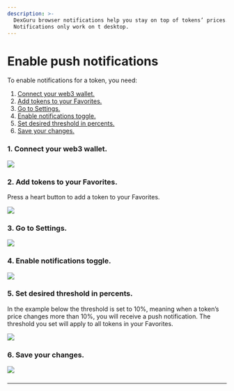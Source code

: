 ```yaml
---
description: >-
  DexGuru browser notifications help you stay on top of tokens’ prices.
  Notifications only work on t desktop.
---
```


# Enable push notifications

To enable notifications for a token, you need:&#x20;

1. [Connect your web3 wallet.](enable-push-notifications.md#1.-connect-your-web3-wallet.)
2. [Add tokens to your Favorites.](enable-push-notifications.md#2.-add-tokens-to-your-favorites.)
3. [Go to Settings.](enable-push-notifications.md#3.-go-to-settings.)
4. [Enable notifications toggle.](enable-push-notifications.md#4.-enable-notifications-toggle.)
5. [Set desired threshold in percents.](enable-push-notifications.md#5.-set-desired-threshold-in-percents.)
6. [Save your changes.](enable-push-notifications.md#undefined)

### 1. **Connect your web3 wallet.**

![](https://lh6.googleusercontent.com/9\_AaLdHm5FDKHSaZksopYAgLtaSeDPU6Ch-Z93mT\_BU9S7VefJtedTMiXTCXlniFA6QqjtV0VqnZDFWkicmzk5Jrdx\_fnvU4lNSFUu8CZE75-nP8xPpXFUCNUQy-IvyCzAlRgpwO=s1600)

### 2. Add tokens to your Favorites.&#x20;

Press a heart button to add a token to your Favorites.

![](https://lh6.googleusercontent.com/H2NApHBDm1Ib9RaO9lsi32KN\_tkSzbgfWcRT2oDUAMHlAC-sy2\_SBA3L1J9UEXc6ZNXhTY\_OzjEKRT9R\_lzZMJ4B5FApxAnjXiJR9KI1uRNmnTyvsnOEOUCkOzZeZkTwPt4vMMq3=s1600)

### 3. **Go to Settings.**

![](https://lh3.googleusercontent.com/\_CkkmVOXNgI8gR00vZkO-EAZGoPrWk37B\_LEYUR1tbxH0unuz09nD5ntBCrkhjBvYhNL6O78wf0yx6ZKRGF7o9Pq3\_KQR7VbUdkiGzZzOXV0Dd96vG7KMLuPJWHDjpSCEmYTGIfr=s1600)

### 4. **Enable notifications toggle.**

![](https://lh4.googleusercontent.com/ibKBQOdlBS8-nVDWS\_7Br5mzzo4VumAY1G3WHXgIpu6Wq58wHPoCf5wzz6F4WzyRyb2GNKegEsN7gSXQluael0tP9QJqlOZ1FI6Up\_2e88z\_nhPsjGNE6m5Pvk-yACVbbql2ODVK=s1600)

### **5. Set desired threshold in percents.**

In the example below the threshold is set to 10%, meaning when a token’s price changes more than 10%, you will receive a push notification. The threshold you set will apply to all tokens in your Favorites.

![](https://lh4.googleusercontent.com/pWyzTtTWV37x\_s9T5HbRSny68HDn0zJ2avl8eKcP8fywK1DjLsLcuNGd1\_dW12p3Jgi5FRXr5DJDKbQ-\_zFm6\_0RvGAgLJg-QluanvJs9zUmj8t1GcKYeflZa5d9fLeAPaGwUuKv=s1600)

### 6. **Save your changes.**

![](https://lh5.googleusercontent.com/p06Y-VA5zgi1Y2H-IEWMJz98ACyfNLAzNDyqzSlPfP8upRQjQRpfsPlRCQ-3uzajft65zGHwwklU6lNsAmgBIU4JZ7e2uWzIZIUxBT1FSIFrybkHXstBt56FMM9mAusAZg5a9Fp6=s1600)

###

****

###
